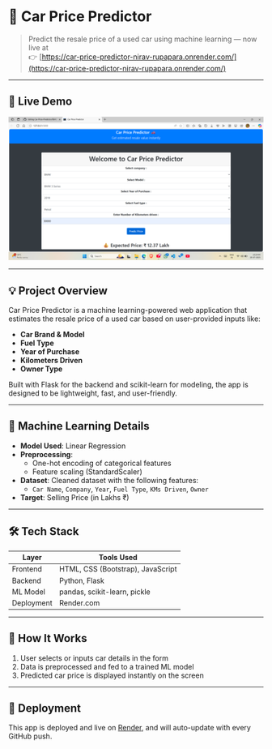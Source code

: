 # 🚗 Car Price Predictor

> Predict the resale price of a used car using machine learning — now live at  
👉 [https://car-price-predictor-nirav-rupapara.onrender.com/](https://car-price-predictor-nirav-rupapara.onrender.com/)

---

## 📸 Live Demo

![Demo Screenshot](demo_screenshot.png) <!-- Replace with actual screenshot path if available -->

---

## 💡 Project Overview

Car Price Predictor is a machine learning-powered web application that estimates the resale price of a used car based on user-provided inputs like:

- **Car Brand & Model**
- **Fuel Type**
- **Year of Purchase**
- **Kilometers Driven**
- **Owner Type**

Built with Flask for the backend and scikit-learn for modeling, the app is designed to be lightweight, fast, and user-friendly.

---

## 🧠 Machine Learning Details

- **Model Used**: Linear Regression  
- **Preprocessing**:
  - One-hot encoding of categorical features
  - Feature scaling (StandardScaler)
- **Dataset**: Cleaned dataset with the following features:
  - `Car Name`, `Company`, `Year`, `Fuel Type`, `KMs Driven`, `Owner`
- **Target**: Selling Price (in Lakhs ₹)

---

## 🛠️ Tech Stack

| Layer      | Tools Used                           |
|------------|--------------------------------------|
| Frontend   | HTML, CSS (Bootstrap), JavaScript    |
| Backend    | Python, Flask                        |
| ML Model   | pandas, scikit-learn, pickle         |
| Deployment | Render.com                           |

---

## 🚀 How It Works

1. User selects or inputs car details in the form
2. Data is preprocessed and fed to a trained ML model
3. Predicted car price is displayed instantly on the screen

---

## 🔗 Deployment

This app is deployed and live on [Render](https://render.com), and will auto-update with every GitHub push.


